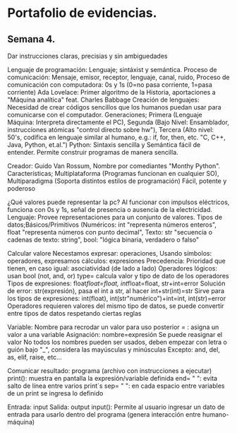 # Portafolio de evidencias.

## Semana 4.


Dar instrucciones claras, precisias y sin ambiguedades

Lenguaje de programación:
Lenguaje; sintáxist y semántica.
Proceso de comunicación: Mensaje, emisor, receptor, lenguaje, canal, ruido, 
Proceso de comunicación con computadora: 0s y 1s (0=no pasa corriente, 1=pasa corriente)
Ada Lovelace: Primer algoritmo de la Historia, aportaciones a "Máquina analítica" feat. Charles Babbage
Creación de lenguajes: Necesidad de crear códigos sencillos que los humanos puedan usar para comunicarse con el computador.
Generaciones; Primera (Lenguaje Máquina: Interpreta directamente el PC), Segunda (Bajo Nivel: Ensamblador, instrucciones atómicas "control directo sobre hw"), Tercera (Alto nivel: 50's, codifica en lenguaje similar al humano, e.g.: if, for, then, etc. "C, C++, Java, Python, et.al.")
Python: Sintaxis sencilla y Semántica fácil de entender. Permite construir programas de manera sencilla.

Creador: Guido Van Rossum, Nombre por comediantes "Monthy Python".
Características; Multiplataforma (Programas funcionan en cualquier SO), Multiparadigma (Soporta distintos estilos de programación)
Fácil, potente y poderoso

¿Qué valores puede representar la pc?
Al funcionar con impulsos eléctricos, funciona con 0s y 1s, señal de presencia o ausencia de la electricidad.
Lenguaje: Provee representaciones para un conjunto de valores.
Tipos de datos;Básicos/Primitivos (Numéricos: int "representa números enteros", float "representa números con punto decimal", Texto: str "secuencia o cadenas de texto: string", bool: "lógica binaria, verdadero o falso"

Calcular valore
Necestamos expresar: operaciones, Usando símbolos: operadores, expresamos cálculos: expresiones
Precedencia: Prioridad que tienen, en caso igual: asociatividad (de lado a lado)
Operadores lógicos: usan bool (not, and, or)
type= calcula valor y tipo de dato de los operadores
Tipos de expresiones: float*float=float, int*float=float, str+int=error
Solución de error: str(expresión), pasa el int a str, al hacer int+str(int)=str
Sirve para los tipos de expresiones: int(float), int(str"numérico")+int=int, int(str)=error
Operadores requieren valores del mismo tipo de datos, se puede convertir entre tipos de datos respetando ciertas reglas

Variable: Nombre para recrodar un valor para uso posterior
= : asigna un valor a una variable
Asignación: nombre=expresión
Se puede reasignar el valor
No todos los nombres pueden ser usados, deben empezar con letra o guión bajo "_", considera las mayúsculas y minúsculas
Excepto: 	and, del, as, elif, raise, etc...

Comunicar resultado: programa (archivo con instrucciones a ejecutar)
print(): muestra en pantalla la expresión/variable definida
end= " ": evita salto de línea entre varios print´s
sep= " ": en cada espacio entre variables de un print se ingresa lo definido

Entrada: input
Salida: output
input(): Permite al usuario ingresar un dato de entrada para usarlo dentro del programa (genera interacción entre humano-máquina)
